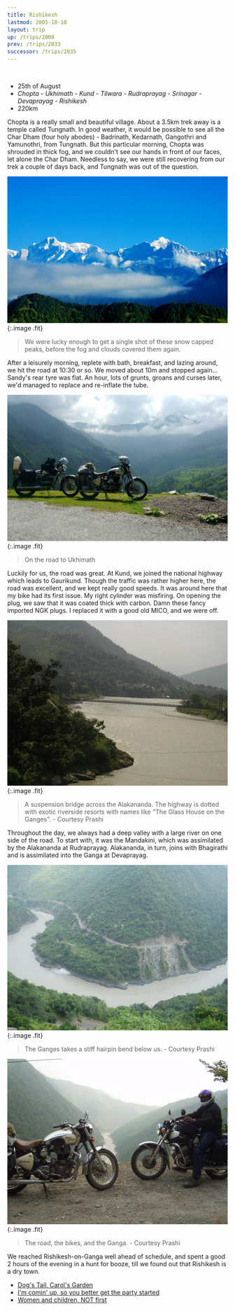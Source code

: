 ```yaml
---
title: Rishikesh
lastmod: 2005-10-10
layout: trip
up: /trips/2008
prev: /trips/2033
successor: /trips/2035
---
```


&nbsp;

- 25th of August
- _Chopta - Ukhimath - Kund - Tilwara - Rudraprayag -               Srinagar - Devaprayag - Rishikesh_
- 220km


Chopta is a really small and beautiful village. About a 3.5km             trek away is a temple called Tungnath. In good weather, it would             be possible to see all the Char Dham (four holy abodes) -             Badrinath, Kedarnath, Gangothri and Yamunothri, from Tungnath.             But this particular morning, Chopta was shrouded in thick fog,             and we couldn't see our hands in front of our faces, let alone             the Char Dham. Needless to say, we were still recovering from             our trek a couple of days back, and Tungnath was out of the             question.

![DSC_0216.JPG](/images/photos/DSC_0216.JPG 'DSC_0216.JPG'){:.image .fit}

>  We were lucky enough to get a single shot of             these snow capped peaks, before the fog and clouds covered them             again. 

After a leisurely morning, replete with bath, breakfast, and             lazing around, we hit the road at 10:30 or so. We moved about             10m and stopped again... Sandy's rear tyre was flat. An hour,             lots of grunts, groans and curses later, we'd managed to replace             and re-inflate the tube.

![DSC_0219.JPG](/images/photos/DSC_0219.JPG 'DSC_0219.JPG'){:.image .fit}

>  On the road to Ukhimath 

Luckily for us, the road was great. At Kund, we joined the             national highway which leads to Gaurikund. Though the traffic             was rather higher here, the road was excellent, and we kept             really good speeds. It was around here that my bike had its             first issue. My right cylinder was misfiring. On opening the             plug, we saw that it was coated thick with carbon. Damn these             fancy imported NGK plugs. I replaced it with a good old MICO,             and we were off.

![P1010134.JPG](/images/photos/P1010134.JPG 'P1010134.JPG'){:.image .fit}

>  A suspension bridge across the Alakananda. The             highway is dotted with exotic riverside resorts with names like             &quot;The Glass House on the Ganges&quot;. - Courtesy Prashi 

Throughout the day, we always had a deep valley with a large             river on one side of the road. To start with, it was the             Mandakini, which was assimilated by the Alakananda at             Rudraprayag. Alakananda, in turn, joins with Bhagirathi and is             assimilated into the Ganga at Devaprayag.

![P1010137.JPG](/images/photos/P1010137.JPG 'P1010137.JPG'){:.image .fit}

>  The Ganges takes a stiff hairpin bend below us.             - Courtesy Prashi 

![P1010138.JPG](/images/photos/P1010138.JPG 'P1010138.JPG'){:.image .fit}

>  The road, the bikes, and the Ganga. - Courtesy             Prashi 

We reached Rishikesh-on-Ganga well ahead of schedule, and             spent a good 2 hours of the evening in a hunt for booze, till we             found out that Rishikesh is a dry town.


* [Dog's Tail, Carol's Garden](/trips/2035/)
* [I'm comin' up, so you better get the party started](/trips/2036/)
* [Women and children, NOT first](/trips/2037/)

